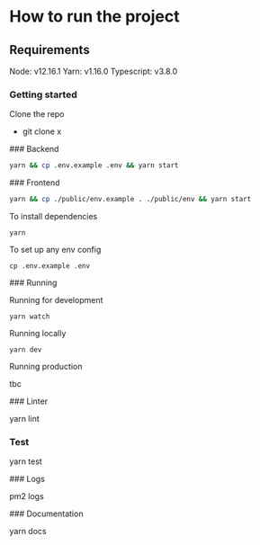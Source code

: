 # How to run the project

## Requirements

Node: v12.16.1
Yarn: v1.16.0
Typescript: v3.8.0

<!-- or Docker -->

### Getting started

Clone the repo

- git clone x

### Backend

```bash
yarn && cp .env.example .env && yarn start
```

### Frontend

```bash
yarn && cp ./public/env.example . ./public/env && yarn start
```

To install dependencies

`yarn`

To set up any env config

`cp .env.example .env`

### Running

Running for development

`yarn watch`

Running locally

`yarn dev`

Running production

tbc

### Linter

yarn lint

### Test

yarn test

### Logs

pm2 logs

### Documentation

yarn docs
